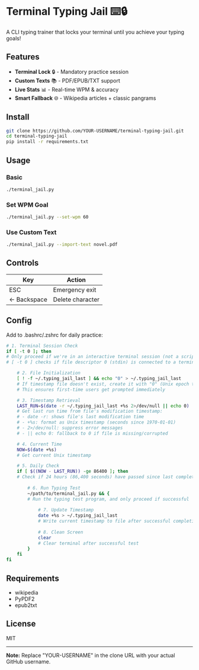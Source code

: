 # Terminal Typing Jail ⌨️🔒

A CLI typing trainer that locks your terminal until you achieve your typing goals!

## Features

- **Terminal Lock** 🔒 - Mandatory practice session
- **Custom Texts** 📚 - PDF/EPUB/TXT support
- **Live Stats** 📊 - Real-time WPM & accuracy
- **Smart Fallback** 🌐 - Wikipedia articles + classic pangrams

## Install

```bash
git clone https://github.com/YOUR-USERNAME/terminal-typing-jail.git
cd terminal-typing-jail
pip install -r requirements.txt
```

## Usage

### Basic

```bash
./terminal_jail.py
```

### Set WPM Goal

```bash
./terminal_jail.py --set-wpm 60
```

### Use Custom Text

```bash
./terminal_jail.py --import-text novel.pdf
```

## Controls

| Key | Action |
|-----|--------|
| ESC | Emergency exit |
| ← Backspace | Delete character |

## Config

Add to .bashrc/.zshrc for daily practice:

```bash
# 1. Terminal Session Check
if [ -t 0 ]; then
# Only proceed if we're in an interactive terminal session (not a script/pipe)
# [ -t 0 ] checks if file descriptor 0 (stdin) is connected to a terminal

    # 2. File Initialization
    [ ! -f ~/.typing_jail_last ] && echo "0" > ~/.typing_jail_last
    # If timestamp file doesn't exist, create it with "0" (Unix epoch timestamp)
    # This ensures first-time users get prompted immediately

    # 3. Timestamp Retrieval
    LAST_RUN=$(date -r ~/.typing_jail_last +%s 2>/dev/null || echo 0)
    # Get last run time from file's modification timestamp:
    # - date -r: shows file's last modification time
    # - +%s: format as Unix timestamp (seconds since 1970-01-01)
    # - 2>/dev/null: suppress error messages
    # - || echo 0: fallback to 0 if file is missing/corrupted

    # 4. Current Time
    NOW=$(date +%s)
    # Get current Unix timestamp

    # 5. Daily Check
    if [ $((NOW - LAST_RUN)) -ge 86400 ]; then
    # Check if 24 hours (86,400 seconds) have passed since last completion
    
        # 6. Run Typing Test
        ~/path/to/terminal_jail.py && {
        # Run the typing test program, and only proceed if successful
            
            # 7. Update Timestamp
            date +%s > ~/.typing_jail_last
            # Write current timestamp to file after successful completion
            
            # 8. Clean Screen
            clear
            # Clear terminal after successful test
        }
    fi
fi
```

## Requirements

- wikipedia
- PyPDF2
- epub2txt

## License

MIT

---

**Note:** Replace "YOUR-USERNAME" in the clone URL with your actual GitHub username.
